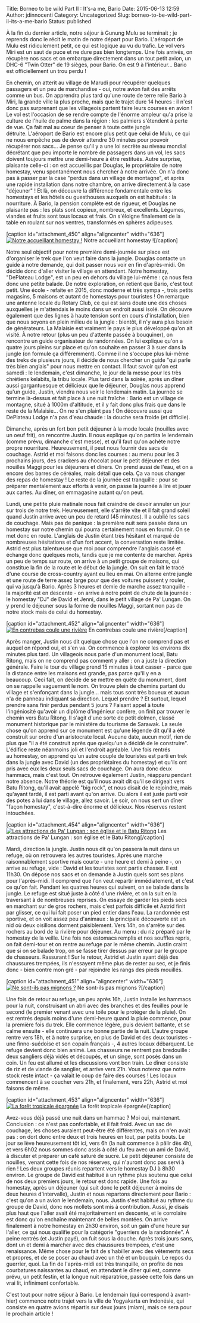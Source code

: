 Title: Borneo to be wild Part II : It's-a me, Bario
Date: 2015-06-13 12:59
Author: jdinnocenti
Category: Uncategorized
Slug: borneo-to-be-wild-part-ii-its-a-me-bario
Status: published

À la fin du dernier article, notre séjour à Gunung Mulu se terminait ;
je reprends donc le récit le matin de notre départ pour Bario.
L'aéroport de Mulu est ridiculement petit, ce qui est logique au vu du
trafic. Le vol vers Miri est un saut de puce et ne dure pas bien
longtemps. Une fois arrivés, on récupère nos sacs et on embarque
directement dans un tout petit avion, un DHC-6 "Twin Otter" de 19
sièges, pour Bario. On est 9 à l'intérieur... Bario est officiellement
un trou perdu !

<!--more-->

En chemin, on atterit au village de Marudi pour récupérer quelques
passagers et un peu de marchandise - oui, notre avion fait des arrêts
comme un bus. On apprendra plus tard qu'une route de terre relie Bario à
Miri, la grande ville la plus proche, mais que le trajet dure 14 heures
: il n'est donc pas surprenant que les villageois partent faire leurs
courses en avion ! Le vol est l'occasion de se rendre compte de l'énorme
ampleur qu'a prise la culture de l'huile de palme dans la région : les
palmiers s'étendent à perte de vue. Ça fait mal au coeur de penser à
toute cette jungle détruite. L'aéroport de Bario est encore plus petit
que celui de Mulu, ce qui ne nous empêche pas de devoir attendre 30
minutes pour pouvoir récupérer nos sacs... Je pense qu'il y a une loi
secrète au niveau mondial décrétant que peu importe le nombre de
passagers dans un vol, les sacs doivent toujours mettre une demi-heure à
être restitués. Autre surprise, plaisante celle-ci : on est accueillis
par Douglas, le propriétaire de notre homestay, venu spontanément nous
chercher à notre arrivée. On n'a donc pas à passer par la case "perdus
dans un village de montagne", et après une rapide installation dans
notre chambre, on arrive directement à la case "déjeuner" ! Et là, on
découvre la différence fondamentale entre les homestays et les hôtels ou
guesthouses auxquels on est habitués : la nourriture. À Bario, la
pension complète est de rigueur, et Douglas ne plaisante pas : les plats
sont copieux, nombreux, et excellents. Légumes, viandes et fruits sont
tous locaux et frais. On s'éloigne finalement de la table en roulant sur
nos ventres, transformés en sphères adipeuses.

[caption id="attachment\_450" align="aligncenter" width="636"][![Notre
accueillant homestay
!](https://astridetjdenasie.files.wordpress.com/2015/06/sam_6111.jpg?w=636)](https://astridetjdenasie.files.wordpress.com/2015/06/sam_6111.jpg)
Notre accueillant homestay ![/caption]

Notre seul objectif pour notre première demi-journée sur place est
d'organiser le trek que l'on veut faire dans la jungle. Douglas contacte
un guide à notre demande, qui doit passer nous voir en fin d'après-midi.
On décide donc d'aller visiter le village en attendant. Notre homestay,
"DePlateau Lodge", est un peu en dehors du village lui-même : ça nous
fera donc une petite balade. De notre exploration, on retient que Bario,
c'est tout petit. Une école - refaite en 2015, donc moderne et très
sympa -, trois petits magasins, 5 maisons et autant de homestays pour
touristes ! On remarque une antenne locale du Rotary Club, ce qui est
sans doute une des choses auxquelles je m'attendais le moins dans un
endroit aussi isolé. On découvre également que des lignes à haute
tension sont en cours d'installation, bien que nous soyons en plein
milieu de la jungle : bientôt, il n'y aura plus besoin de générateurs.
La Malaisie est vraiment le pays le plus développé qu'on ait visité. À
notre retour (plus un peu d'attente passée à bouquiner), on rencontre un
guide organisateur de randonnées. On lui explique qu'on a quatre jours
pleins sur place et qu'on souhaite en passer 3 à suer dans la jungle (on
formule ça différemment). Comme il ne s'occupe plus lui-même des treks
de plusieurs jours, il décide de nous chercher un guide "qui parle très
bien anglais" pour nous mettre en contact. Il faut savoir qu'on est
samedi : le lendemain, c'est dimanche, le jour de la messe pour les très
chrétiens kelabits, la tribu locale. Plus tard dans la soirée, après un
dîner aussi gargantuesque et délicieux que le déjeuner, Douglas nous
apprend qu'un guide, Justin, viendra nous voir le lendemain matin. La
journée se termine là-dessus et fait place à une nuit fraîche : Bario
est un village de montagne, situé à 1000m d'altitude, et il y fait donc
plus frais que dans le reste de la Malaisie... On ne s'en plaint pas !
On découvre aussi que DePlateau Lodge n'a pas d'eau chaude : la douche
sera froide (et difficile).

Dimanche, après un fort bon petit déjeuner à la mode locale (nouilles
avec un oeuf frit), on rencontre Justin. Il nous explique qu'on partira
le lendemain (comme prévu, dimanche c'est messe), et qu'il faut qu'on
achète notre propre nourriture. Heureusement, il peut nous fournir des
sacs de couchage. Astrid et moi faisons donc les courses : au menu pour
les 3 prochains jours, des crackers au chocolat pour le petit déjeuner
et des nouilles Maggi pour les déjeuners et dîners. On prend aussi de
l'eau, et on a encore des barres de céréales, mais détail que cela. Ça
va nous changer des repas de homestay ! Le reste de la journée est
tranquille : pour se préparer mentalement aux efforts à venir, on passe
la journée à lire et jouer aux cartes. Au dîner, on emmagasine autant
qu'on peut.

Lundi, une petite pluie matinale nous fait craindre de devoir annuler un
jour sur trois de notre trek. Heureusement, elle s'arrête vite et il
fait grand soleil quand Justin arrive avec un peu de retard (45
minutes). Il a oublié les sacs de couchage. Mais pas de panique : la
première nuit sera passée dans un homestay sur notre chemin qui pourra
certainement nous en fournir. On se met donc en route. L'anglais de
Justin étant très hésitant et marqué de nombreuses hésitations et d'un
fort accent, la conversation reste limitée. Astrid est plus talentueuse
que moi pour comprendre l'anglais cassé et échange donc quelques mots,
tandis que je me contente de marcher. Après un peu de temps sur route,
on arrive à un petit groupe de maisons, qui constitue la fin de la route
et le début de la jungle. On suit en fait le tracé d'une course de
cross-country ayant eu lieu en mai. On alterne entre jungle et une route
de terre assez large pour que des voitures puissent y rouler, qui va
jusqu'à Bario. Après 3 heures et demie de marche assez tranquille - la
majorité est en descente - on arrive à notre point de chute de la
journée : le homestay "DJ" de David et Jenni, dans le petit village de
Pa' Lungan. On y prend le déjeuner sous la forme de nouilles Maggi,
sortant non pas de notre stock mais de celui du homestay.

[caption id="attachment\_452" align="aligncenter" width="636"][![En
contrebas coule une
rivière](https://astridetjdenasie.files.wordpress.com/2015/06/sam_6142.jpg?w=636)](https://astridetjdenasie.files.wordpress.com/2015/06/sam_6142.jpg)
En contrebas coule une rivière[/caption]

Après manger, Justin nous dit quelque chose que l'on ne comprend pas et
auquel on répond oui, et s'en va. On commence à explorer les environs
dix minutes plus tard. Un villageois nous parle d'un monument local,
Batu Ritong, mais on ne comprend pas comment y aller : on a juste la
direction générale. Faire le tour du village prend 15 minutes à tout
casser - parce que la distance entre les maisons est grande, pas parce
qu'il y en a beaucoup. Ceci fait, on décide de se mettre en quête du
monument, dont on se rappelle vaguement le nom. On trouve plein de
chemins partant du village et s'enfonçant dans la jungle... mais tous
sont très boueux et aucun n'a de panneau indiquant sa direction. Lequel
prendre ? Et surtout, lequel prendre sans finir perdus pendant 5 jours ?
Faisant appel à toute l'ingéniosité qu'avoir un diplôme d'ingénieur
confère, on finit par trouver le chemin vers Batu Ritong. Il s'agit
d'une sorte de petit dolmen, classé monument historique par le ministère
du tourisme de Sarawak. La seule chose qu'on apprend sur ce monument est
qu'une légende dit qu'il a été construit sur ordre d'un aristocrate
local. Aucune date, aucun motif, rien de plus que "il a été construit
après que quelqu'un a décidé de le construire". L'édifice reste
néanmoins joli et l'endroit agréable. Une fois rentrés au homestay, on
apprend qu'un autre couple de touristes est parti en trek dans la jungle
avec David (un des propriétaires du homestay) et qu'ils ont pris avec
eux les deux seuls sacs de couchage. On aura donc deux hammacs, mais
c'est tout. On retrouve également Justin, réapparu pendant notre
absence. Notre théorie est qu'il nous avait dit qu'il se dirigeait vers
Batu Ritong, qu'il avait appelé "big rock", et nous disait de le
rejoindre, mais qu'ayant tardé, il est parti avant qu'on arrive. Ou
alors il est juste parti voir des potes à lui dans le village, allez
savoir. Le soir, on nous sert un dîner "façon homestay", c'est-à-dire
énorme et délicieux. Nos réserves restent intouchées.

[caption id="attachment\_454" align="aligncenter" width="636"][![Les
attractions de Pa' Lungan : son église et le Batu
Ritong](https://astridetjdenasie.files.wordpress.com/2015/06/pizap-com14341957926471.jpg?w=636)](https://astridetjdenasie.files.wordpress.com/2015/06/pizap-com14341957926471.jpg)
Les attractions de Pa' Lungan : son église et le Batu Ritong[/caption]

Mardi, direction la jungle. Justin nous dit qu'on passera la nuit dans
un refuge, où on retrouvera les autres touristes. Après une marche
raisonnablement sportive mais courte - une heure et demi à peine -, on
arrive au refuge, vide : David et les touristes sont partis chasser. Il
est 11h30. On dépose nos sacs et on demande à Justin quels sont ses
plans pour l'après-midi. Il comprend que l'on veut repartir
immédiatement, et c'est ce qu'on fait. Pendant les quatres heures qui
suivent, on se balade dans la jungle. Le refuge est situé juste à côté
d'une rivière, et on la suit en la traversant à de nombreuses reprises.
On essaye de garder les pieds secs en marchant sur de gros rochers, mais
c'est parfois difficile et Astrid finit par glisser, ce qui lui fait
poser un pied entier dans l'eau. La randonnée est sportive, et on voit
assez peu d'animaux : la principale découverte est un nid où deux
oisillons dorment paisiblement. Vers 14h, on s'arrête sur des rochers au
bord de la rivière pour déjeuner. Au menu : du riz préparé par le
homestay de la veille. Une fois nos estomacs remplis et nos souffles
repris, on fait demi-tour et on rentre au refuge par le même chemin.
Justin craint que si on se balade trop, on se fasse tirer dessus par
erreur par le groupe de chasseurs. Rassurant ! Sur le retour, Astrid et
Justin ayant déjà des chaussures trempées, ils n'essayent même plus de
rester au sec, et je finis donc - bien contre mon gré - par rejoindre
les rangs des pieds mouillés.

[caption id="attachment\_451" align="aligncenter" width="636"][![Ne
sont-ils pas mignons
?](https://astridetjdenasie.files.wordpress.com/2015/06/sam_6153.jpg?w=636)](https://astridetjdenasie.files.wordpress.com/2015/06/sam_6153.jpg)
Ne sont-ils pas mignons ?[/caption]

Une fois de retour au refuge, un peu après 16h, Justin installe les
hammacs pour la nuit, construisant un abri avec des branches et des
feuilles pour le second (le premier venant avec une toile pour le
protéger de la pluie). On est rentrés depuis moins d'une demi-heure
quand la pluie commence, pour la première fois du trek. Elle commence
légère, puis devient battante, et se calme ensuite - elle continuera une
bonne partie de la nuit. L'autre groupe rentre vers 18h, et à notre
surprise, en plus de David et des deux touristes - une finno-suédoise et
son copain français -, 4 autres locaux débarquent. Le refuge devient
donc bien animé. Les chasseurs ne rentrent pas bredouille : deux
sangliers déjà vidés et découpés, et un singe, sont posés dans un coin.
Un feu est allumé et les discussions vont bon train. Le dîner consiste
de riz et de viande de sanglier, et arrive vers 21h. Vous noterez que
notre stock reste intact - ça valait le coup de faire des courses ! Les
locaux commencent à se coucher vers 21h, et finalement, vers 22h, Astrid
et moi faisons de même.

[caption id="attachment\_453" align="aligncenter" width="636"][![La
forêt tropicale
épargnée](https://astridetjdenasie.files.wordpress.com/2015/06/sam_6156.jpg?w=636)](https://astridetjdenasie.files.wordpress.com/2015/06/sam_6156.jpg)
La forêt tropicale épargnée[/caption]

Avez-vous déjà passé une nuit dans un hammac ? Moi oui, maintenant.
Conclusion : ce n'est pas confortable, et il fait froid. Avec un sac de
couchage, les choses auraient peut-être été différentes, mais on n'en
avait pas : on dort donc entre deux et trois heures en tout, par petits
bouts. Le jour se lève heureusement tôt ici, vers 6h (la nuit commence à
pâlir dès 4h), et vers 6h02 nous sommes donc assis à côté du feu avec un
ami de David, à discuter et préparer un café saturé de sucre. Le petit
déjeuner consiste de nouilles, venant cette fois de nos réserves, qui
n'auront donc pas servi à rien ! Les deux groupes réunis repartent vers
le homestay DJ à 8h30 environ. Le groupe de David est habitué à un
rythme plus soutenu que celui de nos deux premiers jours, le retour est
donc rapide. Une fois au homestay, après un déjeuner (qui suit donc le
petit déjeuner à moins de deux heures d'intervalle), Justin et nous
repartons directement pour Bario : c'est qu'on a un avion le lendemain,
nous. Justin s'est habitué au rythme du groupe de David, donc nos
mollets sont mis à contribution. Aussi, je disais plus haut que l'aller
avait été majoritairement en descente, et le corrolaire est donc qu'on
enchaîne maintenant de belles montées. On arrive finalement à notre
homestay en 2h30 environ, soit un gain d'une heure sur l'aller, ce qui
nous qualifie pour la catégorie "guerriers de la randonnée". À peine
rentrés (et Justin payé), on fuit sous la douche. Après trois jours
sans, dont un et demi à marcher avec des chaussures trempées, c'est une
renaissance. Même chose pour le fait de s'habiller avec des vêtements
secs et propres, et de se poser au chaud avec un thé et un bouquin. Le
repos du guerrier, quoi. La fin de l'après-midi est très tranquille, on
profite de nos courbatures naissantes au chaud, en attendant le dîner
qui est, comme prévu, un petit festin, et la longue nuit réparatrice,
passée cette fois dans un vrai lit, infiniment confortable.

C'est tout pour notre séjour à Bario. Le lendemain (qui
correspond à avant-hier) commence notre trajet vers la ville de
Yogyakarta en Indonésie, qui consiste en quatre avions répartis sur deux
jours (miam), mais ce sera pour le prochain article !

